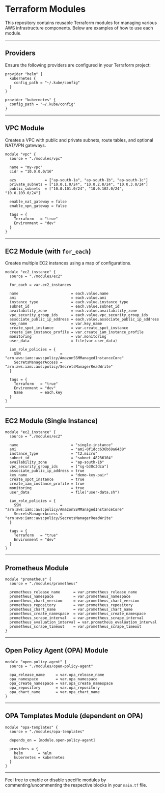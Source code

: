 # Terraform Modules

This repository contains reusable Terraform modules for managing various AWS infrastructure components. Below are examples of how to use each module.

---

## Providers

Ensure the following providers are configured in your Terraform project:

```hcl
provider "helm" {
  kubernetes {
    config_path = "~/.kube/config"
  }
}

provider "kubernetes" {
  config_path = "~/.kube/config"
}
```

---

## VPC Module

Creates a VPC with public and private subnets, route tables, and optional NAT/VPN gateways.

```hcl
module "vpc" {
  source = "./modules/vpc"

  name = "my-vpc"
  cidr = "10.0.0.0/16"

  azs             = ["ap-south-1a", "ap-south-1b", "ap-south-1c"]
  private_subnets = ["10.0.1.0/24", "10.0.2.0/24", "10.0.3.0/24"]
  public_subnets  = ["10.0.101.0/24", "10.0.102.0/24", "10.0.103.0/24"]

  enable_nat_gateway = false
  enable_vpn_gateway = false

  tags = {
    Terraform   = "true"
    Environment = "dev"
  }
}
```

---

## EC2 Module (with `for_each`)

Creates multiple EC2 instances using a map of configurations.

```hcl
module "ec2_instance" {
  source = "./modules/ec2"

  for_each = var.ec2_instances

  name                        = each.value.name
  ami                         = each.value.ami
  instance_type               = each.value.instance_type
  subnet_id                   = each.value.subnet_id
  availability_zone           = each.value.availability_zone
  vpc_security_group_ids      = each.value.vpc_security_group_ids
  associate_public_ip_address = each.value.associate_public_ip_address
  key_name                    = var.key_name
  create_spot_instance        = var.create_spot_instance
  create_iam_instance_profile = var.create_iam_instance_profile
  monitoring                  = var.monitoring
  user_data                   = file(var.user_data)

  iam_role_policies = {
    SSM                  = "arn:aws:iam::aws:policy/AmazonSSMManagedInstanceCore"
    SecretsManagerAccess = "arn:aws:iam::aws:policy/SecretsManagerReadWrite"
  }

  tags = {
    Terraform   = "true"
    Environment = "dev"
    Name        = each.key
  }
}
```

---

## EC2 Module (Single Instance)

```hcl
module "ec2_instance" {
  source = "./modules/ec2"

  name                        = "single-instance"
  ami                         = "ami-0f1dcc636b69a6438"
  instance_type               = "t2.micro"
  subnet_id                   = "subnet-48236104"
  availability_zone           = "ap-south-1b"
  vpc_security_group_ids      = ["sg-b38c3dca"]
  associate_public_ip_address = true
  key_name                    = "demo-key-pair"
  create_spot_instance        = true
  create_iam_instance_profile = true
  monitoring                  = true
  user_data                   = file("user-data.sh")

  iam_role_policies = {
    SSM                  = "arn:aws:iam::aws:policy/AmazonSSMManagedInstanceCore"
    SecretsManagerAccess = "arn:aws:iam::aws:policy/SecretsManagerReadWrite"
  }

  tags = {
    Terraform   = "true"
    Environment = "dev"
  }
}
```

---

## Prometheus Module

```hcl
module "prometheus" {
  source = "./modules/prometheus"

  prometheus_release_name      = var.prometheus_release_name
  prometheus_namespace         = var.prometheus_namespace
  prometheus_chart_version     = var.prometheus_chart_version
  prometheus_repository        = var.prometheus_repository
  prometheus_chart_name        = var.prometheus_chart_name
  prometheus_create_namespace  = var.prometheus_create_namespace
  prometheus_scrape_interval   = var.prometheus_scrape_interval
  prometheus_evaluation_interval = var.prometheus_evaluation_interval
  prometheus_scrape_timeout    = var.prometheus_scrape_timeout
}
```

---

## Open Policy Agent (OPA) Module

```hcl
module "open-policy-agent" {
  source = "./modules/open-policy-agent"

  opa_release_name     = var.opa_release_name
  opa_namespace        = var.opa_namespace
  opa_create_namespace = var.opa_create_namespace
  opa_repository       = var.opa_repository
  opa_chart_name       = var.opa_chart_name
}
```

---

## OPA Templates Module (dependent on OPA)

```hcl
module "opa-templates" {
  source = "./modules/opa-templates"

  depends_on = [module.open-policy-agent]

  providers = {
    helm       = helm
    kubernetes = kubernetes
  }
}
```

---

Feel free to enable or disable specific modules by commenting/uncommenting the respective blocks in your `main.tf` file.
